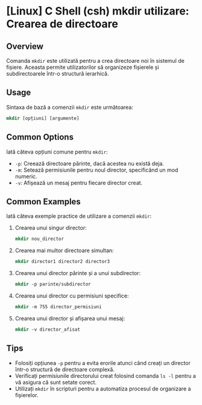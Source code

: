 # [Linux] C Shell (csh) mkdir utilizare: Crearea de directoare

## Overview
Comanda `mkdir` este utilizată pentru a crea directoare noi în sistemul de fișiere. Aceasta permite utilizatorilor să organizeze fișierele și subdirectoarele într-o structură ierarhică.

## Usage
Sintaxa de bază a comenzii `mkdir` este următoarea:

```csh
mkdir [opțiuni] [argumente]
```

## Common Options
Iată câteva opțiuni comune pentru `mkdir`:

- `-p`: Creează directoare părinte, dacă acestea nu există deja.
- `-m`: Setează permisiunile pentru noul director, specificând un mod numeric.
- `-v`: Afișează un mesaj pentru fiecare director creat.

## Common Examples
Iată câteva exemple practice de utilizare a comenzii `mkdir`:

1. Crearea unui singur director:
   ```csh
   mkdir nou_director
   ```

2. Crearea mai multor directoare simultan:
   ```csh
   mkdir director1 director2 director3
   ```

3. Crearea unui director părinte și a unui subdirector:
   ```csh
   mkdir -p parinte/subdirector
   ```

4. Crearea unui director cu permisiuni specifice:
   ```csh
   mkdir -m 755 director_permisiuni
   ```

5. Crearea unui director și afișarea unui mesaj:
   ```csh
   mkdir -v director_afisat
   ```

## Tips
- Folosiți opțiunea `-p` pentru a evita erorile atunci când creați un director într-o structură de directoare complexă.
- Verificați permisiunile directorului creat folosind comanda `ls -l` pentru a vă asigura că sunt setate corect.
- Utilizați `mkdir` în scripturi pentru a automatiza procesul de organizare a fișierelor.